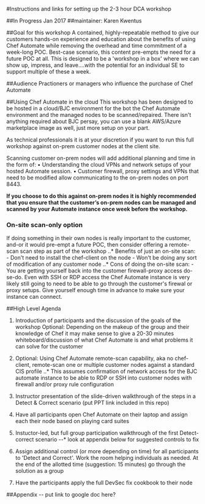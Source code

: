 #Instructions and links for setting up the 2-3 hour DCA workshop

##In Progress Jan 2017
##maintainer: Karen Kwentus

##Goal for this workshop
A contained, highly-repeatable method to give our customers hands-on experience and education about the benefits of using Chef Automate while removing the overhead and time commitment of a week-long POC.   Best-case scenario, this content pre-empts the need for a future POC at all.   This is designed to be a 'workshop in a box' where we can show up, impress, and leave....with the potential for an individual SE to support multiple of these a week.   


##Audience
Practioners or managers who influence the purchase of Chef Automate

##Using Chef Automate in the cloud
This workshop has been designed to be hosted in a cloud/BJC environment for the bot the Chef Automate environment and the managed nodes to be scanned/repaired.  There isn't anything required about BJC persay, you can use a blank AWS/Azure marketplace image as well, just more setup on your part.

As technical professionals it is at your discretion if you want to run this full workshop against on-prem customer nodes at the client site.   

Scanning customer on-prem nodes will add additional planning and time in the form of:
•	Understanding the cloud VPNs and network setups of your hosted Automate session.
•	Customer firewall, proxy settings and VPNs that need to be modified allow communicating to the on-prem nodes on port 8443. 

**If you choose to do this against on-prem nodes it is highly recommended that you ensure that the customer’s on-prem nodes can be managed and scanned by your Automate instance once week before the workshop.**

### On-site scan-only option
If doing something in their own nodes is really important to the customer, and-or it would pre-empt a future POC, then consider offering a remote-scan scan step as part of the workshop
..* Benefits of just an on-site scan:
    - Don't need to install the chef-client on the node
    - Won't be doing any sort of modification of any customer node
..* Cons of doing the on-site scan:
    - You are getting yourself back into the customer firewall-proxy access do-se-do.  Even with SSH or RDP access the Chef Automate instance is very likely still going to need to be able to go through the customer's firewal or proxy setups.   Give yourself enough time in advance to make sure your instance can connect.

##High Level Agenda
1.  Introduction of participants and the discussion of the goals of the workshop
    Optional: Depending on the makeup of the group and their knowledge of Chef it may make sense to give a 20-30 minutes whiteboard/discussion of what Chef Automate is and what problems it can solve for the customer

2.  Optional: Using Chef Automate remote-scan capability, aka no chef-client, remote-scan one or multiple customer nodes against a standard CIS profile
..* This assumes confirmation of network access for the BJC automate instance to be able to RDP or SSH into customer nodes with firewall and/or proxy rule configuration  

3. Instructor presentation of the slide-driven walkthrough of the steps in a Detect & Correct scenario  (put PPT link included in this repo)

4. Have all participants open Chef Automate on their laptop and assign each their node based on playing card suites

5. Instuctor-led, but full group participation walkthrough of the first Detect-correct scenario
    --* look at appendix below for suggested controls to fix

6. Assign additional control (or more depending on time) for all participants to 'Detect and Correct'.  Work the room helping individuals as needed.  At the end of the allotted time (suggestion: 15 minutes) go through the solution as a group

7. Have the participants apply the full DevSec fix cookbook to their node


##Appendix -- put link to google doc here?
